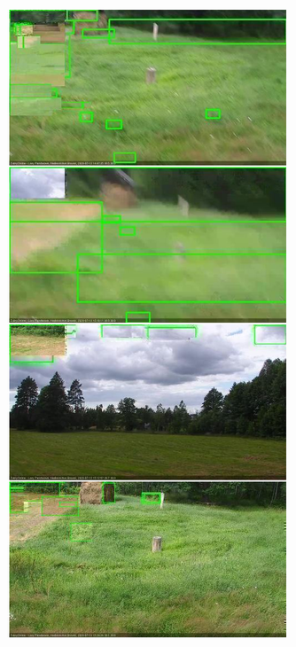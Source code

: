 ![20200713-144223-145225](in2/20200713/20200713-144223-145225_0_.jpg)
![20200713-150238-151241](in2/20200713/20200713-150238-151241_0_.jpg)
![20200713-151247-152251](in2/20200713/20200713-151247-152251_0_.jpg)
![20200713-152258-153259](in2/20200713/20200713-152258-153259_0_.jpg)
